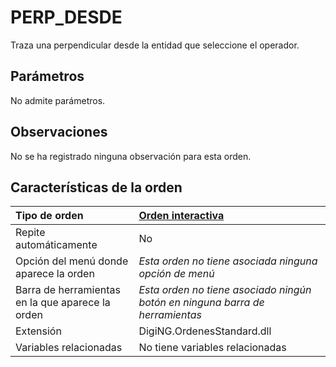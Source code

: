 # PERP\_DESDE

Traza una perpendicular desde la entidad que seleccione el operador.

## Parámetros

No admite parámetros.

## Observaciones

No se ha registrado ninguna observación para esta orden.

## Características de la orden

| Tipo de orden | [Orden interactiva](perp-desde.md) |
| :--- | :--- |
| Repite automáticamente | No |
| Opción del menú donde aparece la orden | _Esta orden no tiene asociada ninguna opción de menú_ |
| Barra de herramientas en la que aparece la orden | _Esta orden no tiene asociado ningún botón en ninguna barra de herramientas_ |
| Extensión | DigiNG.OrdenesStandard.dll |
| Variables relacionadas | No tiene variables relacionadas |

